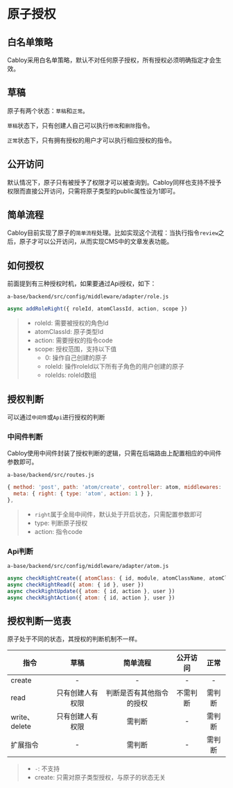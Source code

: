 # 原子授权

## 白名单策略

Cabloy采用白名单策略，默认不对任何原子授权，所有授权必须明确指定才会生效。

## 草稿

原子有两个状态：`草稿`和`正常`。

`草稿`状态下，只有创建人自己可以执行`修改`和`删除`指令。

`正常`状态下，只有拥有授权的用户才可以执行相应授权的指令。

## 公开访问

默认情况下，原子只有被授予了权限才可以被查询到。Cabloy同样也支持不授予权限而直接公开访问，只需将原子类型的public属性设为1即可。

## 简单流程

Cabloy目前实现了原子的`简单流程`处理。比如实现这个流程：当执行指令`review`之后，原子才可以公开访问，从而实现CMS中的文章发表功能。

## 如何授权

前面提到有三种授权时机，如果要通过Api授权，如下：

`a-base/backend/src/config/middleware/adapter/role.js`

```javascript
async addRoleRight({ roleId, atomClassId, action, scope })
```

> - roleId: 需要被授权的角色Id
> - atomClassId: 原子类型Id
> - action: 需要授权的指令code
> - scope: 授权范围，支持以下值
>   - 0: 操作自己创建的原子
>   - roleId: 操作roleId以下所有子角色的用户创建的原子
>   - roleIds: roleId数组

## 授权判断

可以通过`中间件`或`Api`进行授权的判断

### 中间件判断

Cabloy使用中间件封装了授权判断的逻辑，只需在后端路由上配置相应的中间件参数即可。

`a-base/backend/src/routes.js`

```javascript
{ method: 'post', path: 'atom/create', controller: atom, middlewares: 'transaction',
  meta: { right: { type: 'atom', action: 1 } },
},
```

> - `right`属于全局中间件，默认处于开启状态，只需配置参数即可
> - type: 判断原子授权
> - action: 指令code

### Api判断

`a-base/backend/src/config/middleware/adapter/atom.js`

```javascript
async checkRightCreate({ atomClass: { id, module, atomClassName, atomClassIdParent = 0 }, user })
async checkRightRead({ atom: { id }, user })
async checkRightUpdate({ atom: { id, action }, user })
async checkRightAction({ atom: { id, action }, user })
```

## 授权判断一览表

原子处于不同的状态，其授权的判断机制不一样。

| 指令 | 草稿 | 简单流程 | 公开访问 | 正常 |
| - | :-: | :-: | :-: | :-: |
| create | - | - | - | - |
| read | 只有创建人有权限 | 判断是否有其他指令的授权 | 不需判断 | 需判断 |
| write、delete | 只有创建人有权限 | 需判断 | - | 需判断 |
| 扩展指令 | - | 需判断 | - | 需判断 |

> - `-`: 不支持
> - create: 只需对原子类型授权，与原子的状态无关


